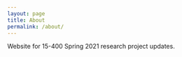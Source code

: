 ```yaml
---
layout: page
title: About
permalink: /about/
---
```


Website for 15-400 Spring 2021 research project updates.
